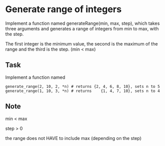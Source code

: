 # Generate range of integers

Implement a function named generateRange(min, max, step), which takes three arguments and generates a range of integers from min to max, with the step. 

The first integer is the minimum value, the second is the maximum of the range and the third is the step. (min < max)

## Task
Implement a function named

```
generate_range(2, 10, 2, *n) # returns {2, 4, 6, 8, 10}, sets n to 5
generate_range(1, 10, 3, *n) # returns    {1, 4, 7, 10}, sets n to 4
```

## Note
min < max

step > 0

the range does not HAVE to include max (depending on the step)
